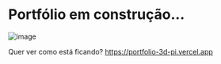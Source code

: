 # Portfólio em construção...

![image](https://github.com/kaiquesimao/portfolio_3d/assets/66140734/e44d24a5-c1fb-4acd-b020-f78b09a40b13)

Quer ver como está ficando? https://portfolio-3d-pi.vercel.app

